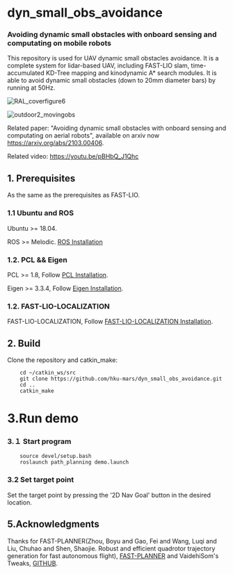 # dyn_small_obs_avoidance

### Avoiding dynamic small obstacles with onboard sensing and computating on mobile robots

This repository is used for UAV dynamic small obstacles avoidance. It is a complete system for lidar-based UAV, including FAST-LIO slam, time-accumulated KD-Tree mapping and kinodynamic A* search modules. It is able to avoid dynamic small obstacles (down to 20mm diameter bars) by running at 50Hz.

![RAL_coverfigure6](https://user-images.githubusercontent.com/23183555/109411264-d39ccf00-79db-11eb-85d3-764a6b17235d.png)

![outdoor2_movingobs](https://user-images.githubusercontent.com/23183555/109411282-f202ca80-79db-11eb-8ae0-704bda25ff12.png)

Related paper:
"Avoiding dynamic small obstacles with onboard sensing and computating on aerial robots", 
available on arxiv now https://arxiv.org/abs/2103.00406.

Related video:
https://youtu.be/pBHbQ_J1Qhc

 
## 1. Prerequisites
As the same as the prerequisites as FAST-LIO.
### 1.1 **Ubuntu** and **ROS**
Ubuntu >= 18.04.

ROS    >= Melodic. [ROS Installation](http://wiki.ros.org/ROS/Installation)

### 1.2. **PCL && Eigen**
PCL    >= 1.8,   Follow [PCL Installation](https://pointclouds.org/downloads/).

Eigen  >= 3.3.4, Follow [Eigen Installation](http://eigen.tuxfamily.org/index.php?title=Main_Page).

### 1.2. **FAST-LIO-LOCALIZATION**
FAST-LIO-LOCALIZATION,   Follow [FAST-LIO-LOCALIZATION Installation](https://github.com/HViktorTsoi/FAST_LIO_LOCALIZATION).


## 2. Build
Clone the repository and catkin_make:

```
    cd ~/catkin_ws/src
    git clone https://github.com/hku-mars/dyn_small_obs_avoidance.git
    cd ..
    catkin_make
```
# 3.Run demo
### 3.１ Start program
```
    source devel/setup.bash
    roslaunch path_planning demo.launch 
```

### 3.2 Set target point

Set the target point by pressing the '2D Nav Goal' button in the desired location.

## 5.Acknowledgments
Thanks for FAST-PLANNER(Zhou, Boyu and Gao, Fei and Wang, Luqi and Liu, Chuhao and Shen, Shaojie. Robust and efficient quadrotor trajectory generation for fast autonomous flight), [FAST-PLANNER](https://github.com/HKUST-Aerial-Robotics/Fast-Planner.git)
and VaidehiSom's Tweaks, [GITHUB](https://github.com/robotics-88/slam/tree/profiling-for-debugging).

